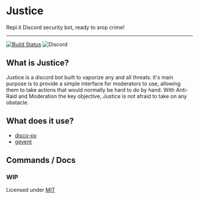# Justice
Repl.it Discord security bot, ready to srop crime!

---

[![Build Status](https://travis-ci.org/repl-it-discord/Justice.svg?branch=master)](https://travis-ci.org/repl-it-discord/Justice)
![Discord](https://img.shields.io/discord/437048931827056642.svg?label=Repl.it%20Discord)

## What is Justice?
Justice is a discord bot built to vaporize any and all threats. it's main purpose is to provide a simple interface for
moderators to use, allowing them to take actions that would normally be hard to do by hand. With Anti-Raid and Moderation
the key objective, Justice is not afraid to take on any obstacle.

## What does it use?
  * [disco-py](https://github.com/b1naryth1ef/disco)
  * [gevent](https://github.com/gevent/gevent)

## Commands / Docs
### WIP

Licensed under [MIT](https://github.com/repl-it-discord/Justice/blob/master/LICENSE)